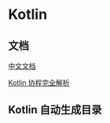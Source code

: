 # Kotlin

## 文档

[中文文档](https://www.kotlincn.net/)

[Kotlin 协程完全解析](https://juejin.cn/post/7238195267286876219)

## Kotlin 自动生成目录

<AutoBuilderNavigation></AutoBuilderNavigation>
